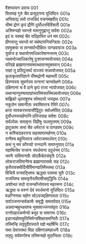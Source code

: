 वैशम्पायन उवाच	001  
पितामहं गुरुं चैव प्रत्युद्गम्य युधिष्ठिरः	001a  
अभिवाद्य ततो राजन्निदं वचनमब्रवीत्	001c  
भीष्मं द्रोणं कृपं द्रौणिं दुर्योधनविविंशती	001e  
अस्मिन्यज्ञे भवन्तो मामनुगृह्णन्तु सर्वशः	002a  
इदं वः स्वमहं चैव यदिहास्ति धनं मम	002c  
प्रीणयन्तु भवन्तो मां यथेष्टमनियन्त्रिताः	002e  
एवमुक्त्वा स तान्सर्वान्दीक्षितः पाण्डवाग्रजः	003a  
युयोज ह यथायोगमधिकारेष्वनन्तरम्	003c  
भक्ष्यभोज्याधिकारेषु दुःशासनमयोजयत्	004a  
परिग्रहे ब्राह्मणानामश्वत्थामानमुक्तवान्	004c  
राज्ञां तु प्रतिपूजार्थं सञ्जयं सन्न्ययोजयत्	005a  
कृताकृतपरिज्ञाने भीष्मद्रोणौ महामती	005c  
हिरण्यस्य सुवर्णस्य रत्नानां चान्ववेक्षणे	006a  
दक्षिणानां च वै दाने कृपं राजा न्ययोजयत्	006c  
तथान्यान्पुरुषव्याघ्रांस्तस्मिंस्तस्मिन्न्ययोजयत्	006e  
बाह्लिको धृतराष्ट्रश्च सोमदत्तो जयद्रथः	007a  
नकुलेन समानीताः स्वामिवत्तत्र रेमिरे	007c  
क्षत्ता व्ययकरस्त्वासीद्विदुरः सर्वधर्मवित्	008a  
दुर्योधनस्त्वर्हणानि प्रतिजग्राह सर्वशः	008c  
सर्वलोकः समावृत्तः पिप्रीषुः फलमुत्तमम्	009a  
द्रष्टुकामः सभां चैव धर्मराजं च पाण्डवम्	009c  
न कश्चिदाहरत्तत्र सहस्रावरमर्हणम्	010a  
रत्नैश्च बहुभिस्तत्र धर्मराजमवर्धयन्	010c  
कथं नु मम कौरव्यो रत्नदानैः समाप्नुयात्	011a  
यज्ञमित्येव राजानः स्पर्धमाना ददुर्धनम्	011c  
भवनैः सविमानाग्रैः सोदर्कैर्बलसंवृतैः	012a  
लोकराजविमानैश्च ब्राह्मणावसथैः सह	012c  
कृतैरावसथैर्दिव्यैर्विमानप्रतिमैस्तथा	013a  
विचित्रै रत्नवद्भिश्च ऋद्ध्या परमया युतैः	013c  
राजभिश्च समावृत्तैरतीवश्रीसमृद्धिभिः	014a  
अशोभत सदो राजन्कौन्तेयस्य महात्मनः	014c  
ऋद्ध्या च वरुणं देवं स्पर्धमानो युधिष्ठिरः	015a  
षडग्निनाथ यज्ञेन सोऽयजद्दक्षिणावता	015c  
सर्वाञ्जनान्सर्वकामैः समृद्धैः समतर्पयत्	015e  
अन्नवान्बहुभक्ष्यश्च भुक्तवज्जनसंवृतः	016a  
रत्नोपहारकर्मण्यो बभूव स समागमः	016c  
इडाज्यहोमाहुतिभिर्मन्त्रशिक्षासमन्वितैः	017a  
तस्मिन्हि ततृपुर्देवास्तते यज्ञे महर्षिभिः	017c  
यथा देवास्तथा विप्रा दक्षिणान्नमहाधनैः	018a  
ततृपुः सर्ववर्णाश्च तस्मिन्यज्ञे मुदान्विताः	018c  

